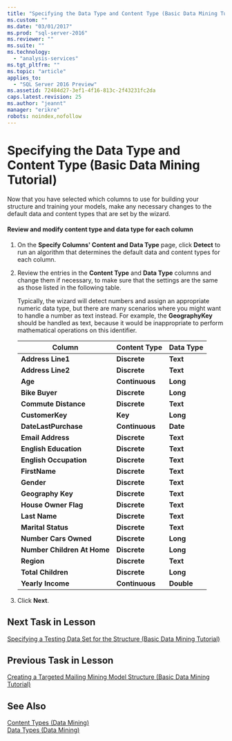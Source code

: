 ```yaml
---
title: "Specifying the Data Type and Content Type (Basic Data Mining Tutorial) | Microsoft Docs"
ms.custom: ""
ms.date: "03/01/2017"
ms.prod: "sql-server-2016"
ms.reviewer: ""
ms.suite: ""
ms.technology: 
  - "analysis-services"
ms.tgt_pltfrm: ""
ms.topic: "article"
applies_to: 
  - "SQL Server 2016 Preview"
ms.assetid: 72484d27-3ef1-4f16-813c-2f43231fc2da
caps.latest.revision: 25
ms.author: "jeannt"
manager: "erikre"
robots: noindex,nofollow
---
```

# Specifying the Data Type and Content Type (Basic Data Mining Tutorial)
Now that you have selected which columns to use for building your structure and training your models, make any necessary changes to the default data and content types that are set by the wizard.  
  
#### Review and modify content type and data type for each column  
  
1.  On the **Specify Columns' Content and Data Type** page, click **Detect** to run an algorithm that determines the default data and content types for each column.  
  
2.  Review the entries in the **Content Type** and **Data Type** columns and change them if necessary, to make sure that the settings are the same as those listed in the following table.  
  
    Typically, the wizard will detect numbers and assign an appropriate numeric data type, but there are many scenarios where you might want to handle a number as text instead. For example, the **GeographyKey** should be handled as text, because it would be inappropriate to perform mathematical operations on this identifier.  
  
    |Column|Content Type|Data Type|  
    |----------|----------------|-------------|  
    |**Address Line1**|**Discrete**|**Text**|  
    |**Address Line2**|**Discrete**|**Text**|  
    |**Age**|**Continuous**|**Long**|  
    |**Bike Buyer**|**Discrete**|**Long**|  
    |**Commute Distance**|**Discrete**|**Text**|  
    |**CustomerKey**|**Key**|**Long**|  
    |**DateLastPurchase**|**Continuous**|**Date**|  
    |**Email Address**|**Discrete**|**Text**|  
    |**English Education**|**Discrete**|**Text**|  
    |**English Occupation**|**Discrete**|**Text**|  
    |**FirstName**|**Discrete**|**Text**|  
    |**Gender**|**Discrete**|**Text**|  
    |**Geography Key**|**Discrete**|**Text**|  
    |**House Owner Flag**|**Discrete**|**Text**|  
    |**Last Name**|**Discrete**|**Text**|  
    |**Marital Status**|**Discrete**|**Text**|  
    |**Number Cars Owned**|**Discrete**|**Long**|  
    |**Number Children At Home**|**Discrete**|**Long**|  
    |**Region**|**Discrete**|**Text**|  
    |**Total Children**|**Discrete**|**Long**|  
    |**Yearly Income**|**Continuous**|**Double**|  
  
3.  Click **Next**.  
  
## Next Task in Lesson  
[Specifying a Testing Data Set for the Structure &#40;Basic Data Mining Tutorial&#41;](../a9notintoc/specifying-a-testing-data-set-for-the-structure-basic-data-mining-tutorial.md)  
  
## Previous Task in Lesson  
[Creating a Targeted Mailing Mining Model Structure &#40;Basic Data Mining Tutorial&#41;](../a9notintoc/creating-a-targeted-mailing-mining-model-structure-basic-data-mining-tutorial.md)  
  
## See Also  
[Content Types &#40;Data Mining&#41;](../analysis-services/data-mining/content-types-data-mining.md)  
[Data Types &#40;Data Mining&#41;](../analysis-services/data-mining/data-types-data-mining.md)  
  
